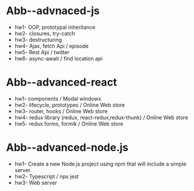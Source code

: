 # Abb--advnaced-js
- hw1- OOP, prototypal inheritance
- hw2- closures, try-catch
- hw3- destructuring
- hw4- Ajax, fetch Api / episode
- hw5- Rest Api / twitter
- hw6- async-await / find location api
  
# Abb--advanced-react
- hw1- components / Modal windows
- hw2- lifecycle, prototypes / Online Web store
- hw3- router, hooks / Online Web store
- hw4- redux library (redux, react-redux,redux-thunk) / Online Web store
- hw5- redux forms, formik / Online Web store
  
# Abb--advanced-node.js
- hw1- Create a new Node.js project using npm that will include a simple server.
- hw2- Typescript / npx jest
- hw3- Web server
